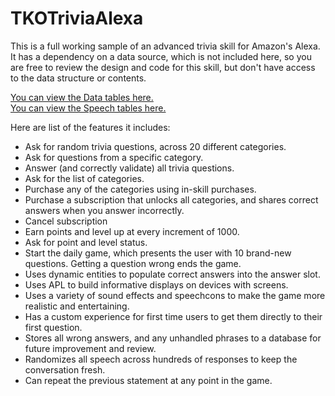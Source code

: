 # TKOTriviaAlexa
 
This is a full working sample of an advanced trivia skill for Amazon's Alexa.  It has a dependency on a data source, which is not included here, so you are free to review the design and code for this skill, but don't have access to the data structure or contents.

[You can view the Data tables here.](https://airtable.com/shrijc4aBxL8Z9TUq)</br>
[You can view the Speech tables here.](https://airtable.com/shrKRlq5XcZiLiplO)

Here are list of the features it includes:

* Ask for random trivia questions, across 20 different categories.
* Ask for questions from a specific category.
* Answer (and correctly validate) all trivia questions.
* Ask for the list of categories.
* Purchase any of the categories using in-skill purchases.
* Purchase a subscription that unlocks all categories, and shares correct answers when you answer incorrectly.
* Cancel subscription
* Earn points and level up at every increment of 1000.
* Ask for point and level status.
* Start the daily game, which presents the user with 10 brand-new questions.  Getting a question wrong ends the game.
* Uses dynamic entities to populate correct answers into the answer slot.
* Uses APL to build informative displays on devices with screens.
* Uses a variety of sound effects and speechcons to make the game more realistic and entertaining.
* Has a custom experience for first time users to get them directly to their first question.
* Stores all wrong answers, and any unhandled phrases to a database for future improvement and review.
* Randomizes all speech across hundreds of responses to keep the conversation fresh.
* Can repeat the previous statement at any point in the game.
